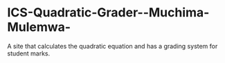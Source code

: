 # ICS-Quadratic-Grader--Muchima-Mulemwa-
A site that calculates the quadratic equation and has a grading system for student marks.
